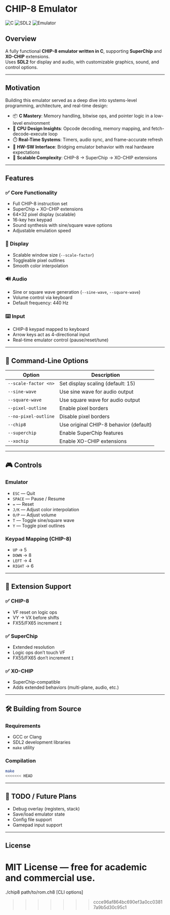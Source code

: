 # CHIP-8 Emulator

![C](https://img.shields.io/badge/C-Language-00599C?style=for-the-badge&logo=c&logoColor=white)
![SDL2](https://img.shields.io/badge/SDL2-Graphics%2FAudio-FF6600?style=for-the-badge&logo=libsdl&logoColor=white)
![Emulator](https://img.shields.io/badge/Emulator-CHIP--8-blueviolet?style=for-the-badge)

## Overview

A fully functional **CHIP-8 emulator written in C**, supporting **SuperChip** and **XO-CHIP** extensions.  
Uses **SDL2** for display and audio, with customizable graphics, sound, and control options.

---

## Motivation

Building this emulator served as a deep dive into systems-level programming, architecture, and real-time design:

- 📦 **C Mastery**: Memory handling, bitwise ops, and pointer logic in a low-level environment
- 🧠 **CPU Design Insights**: Opcode decoding, memory mapping, and fetch-decode-execute loop
- ⏱️ **Real-Time Systems**: Timers, audio sync, and frame-accurate refresh
- 🔌 **HW-SW Interface**: Bridging emulator behavior with real hardware expectations
- 🚀 **Scalable Complexity**: CHIP-8 → SuperChip → XO-CHIP extensions

---

## Features

### ✅ Core Functionality

- Full CHIP-8 instruction set
- SuperChip + XO-CHIP extensions
- 64×32 pixel display (scalable)
- 16-key hex keypad
- Sound synthesis with sine/square wave options
- Adjustable emulation speed

### 🎨 Display

- Scalable window size (`--scale-factor`)
- Toggleable pixel outlines
- Smooth color interpolation

### 🔊 Audio

- Sine or square wave generation (`--sine-wave`, `--square-wave`)
- Volume control via keyboard
- Default frequency: 440 Hz

### ⌨️ Input

- CHIP-8 keypad mapped to keyboard
- Arrow keys act as 4-directional input
- Real-time emulator control (pause/reset/tune)

---

## 🧪 Command-Line Options

| Option               | Description                                |
|----------------------|--------------------------------------------|
| `--scale-factor <n>` | Set display scaling (default: 15)          |
| `--sine-wave`        | Use sine wave for audio output             |
| `--square-wave`      | Use square wave for audio output           |
| `--pixel-outline`    | Enable pixel borders                       |
| `--no-pixel-outline` | Disable pixel borders                      |
| `--chip8`            | Use original CHIP-8 behavior (default)     |
| `--superchip`        | Enable SuperChip features                  |
| `--xochip`           | Enable XO-CHIP extensions                  |

---

## 🎮 Controls

### Emulator

- `ESC` — Quit
- `SPACE` — Pause / Resume
- `=` — Reset
- `J/K` — Adjust color interpolation
- `O/P` — Adjust volume
- `T` — Toggle sine/square wave
- `Y` — Toggle pixel outlines

### Keypad Mapping (CHIP-8)

- `UP` → 5
- `DOWN` → 8
- `LEFT` → 4
- `RIGHT` → 6

---

## 🧩 Extension Support

### ✅ CHIP-8
- VF reset on logic ops
- VY → VX before shifts
- FX55/FX65 increment `I`

### ✅ SuperChip
- Extended resolution
- Logic ops don’t touch VF
- FX55/FX65 don’t increment `I`

### ✅ XO-CHIP
- SuperChip-compatible
- Adds extended behaviors (multi-plane, audio, etc.)

---

## 🛠️ Building from Source

### Requirements

- GCC or Clang
- SDL2 development libraries
- `make` utility

### Compilation

```bash
make
<<<<<<< HEAD
```

---

## 🚧 TODO / Future Plans

- Debug overlay (registers, stack)
- Save/load emulator state
- Config file support
- Gamepad input support

---

## License

MIT License — free for academic and commercial use.
=======

./chip8 path/to/rom.ch8 [CLI options]
>>>>>>> ccce96af864bc690ef3a0cc03817a9b5d30c95c1

